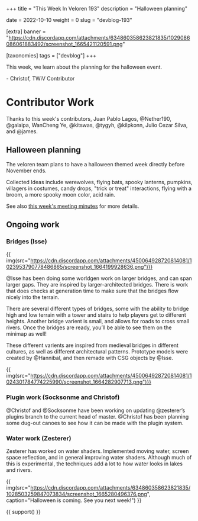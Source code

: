 +++
title = "This Week In Veloren 193"
description = "Halloween planning"

date = 2022-10-10
weight = 0
slug = "devblog-193"

[extra]
banner = "https://cdn.discordapp.com/attachments/634860358623821835/1029086086061883492/screenshot_1665421120591.png"

[taxonomies]
tags = ["devblog"]
+++

This week, we learn about the planning for the halloween event.

\- Christof, TWiV Contributor

# Contributor Work

Thanks to this week's contributors, Juan Pablo Lagos, @Nether190, @galaipa, WanCheng Ye, @kitswas, @tygyh, @kilpkonn, Julio Cezar Silva, and @james.

## Halloween planning

The veloren team plans to have a halloween themed week directly before November ends.

Collected Ideas include werewolves, flying bats, spooky lanterns, pumpkins, villagers in costumes, candy drops, 
"trick or treat" interactions, flying with a broom, a more spooky moon color, acid rain.

See also [this week's meeting minutes](https://hackmd.io/VkVA0lpOQnO49YcCS0qXrQ) for more details.

## Ongoing work

### Bridges (Isse)

{{ img(src="https://cdn.discordapp.com/attachments/450064928720814081/1023953790778486865/screenshot_1664199928636.png")}}

@Isse has been doing some worldgen work on larger bridges, and can span larger gaps. 
They are inspired by larger-architected bridges. There is work that does checks at 
generation time to make sure that the bridges flow nicely into the terrain.

There are several different types of bridges, some with the ability to bridge high 
and low terrain with a tower and stairs to help players get to different heights. 
Another bridge varient is small, and allows for roads to cross small rivers. 
Once the bridges are ready, you’ll be able to see them on the minimap as well!

These different varients are inspired from medieval bridges in different cultures, 
as well as different architectural patterns. Prototype models were created by @Hannibal, 
and then remade with CSG objects by @Isse.

{{ img(src="https://cdn.discordapp.com/attachments/450064928720814081/1024301784774225990/screenshot_1664282907713.png")}}

### Plugin work (Socksonme and Christof)

@Christof and @Socksonme have been working on updating @zesterer’s plugins branch 
to the current head of master. 
@Christof has been planning some dug-out canoes to see how it can be made with the plugin system.

### Water work (Zesterer)

Zesterer has worked on water shaders. Implemented moving water, screen space reflection, 
and in general improving water shaders. Although much of this is experimental, 
the techniques add a lot to how water looks in lakes and rivers.

{{
    img(src="https://cdn.discordapp.com/attachments/634860358623821835/1028503259847073834/screenshot_1665280496376.png",
    caption="Halloween is coming. See you next week!") 
}}

{{ support() }}
